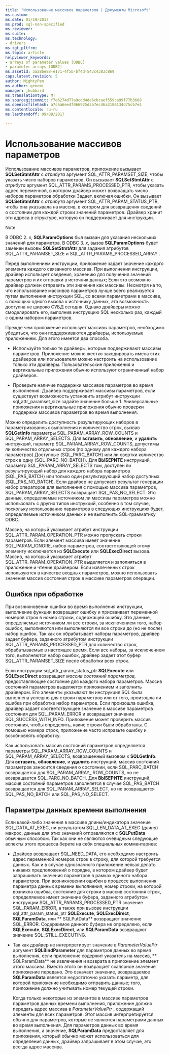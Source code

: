 ```yaml
---
title: "Использование массивов параметров | Документы Microsoft"
ms.custom: 
ms.date: 01/19/2017
ms.prod: sql-non-specified
ms.reviewer: 
ms.suite: 
ms.technology:
- drivers
ms.tgt_pltfrm: 
ms.topic: article
helpviewer_keywords:
- arrays of parameter values [ODBC]
- parameter arrays [ODBC]
ms.assetid: 5a28be88-e171-4f5b-bf4d-543c4383c869
caps.latest.revision: 5
author: MightyPen
ms.author: genemi
manager: jhubbard
ms.translationtype: MT
ms.sourcegitcommit: f7e6274d77a9cdd4de6cbcaef559ca99f77b3608
ms.openlocfilehash: a7c6a6ee4f066925d2a7ec46a2186134d75cb7e4
ms.contentlocale: ru-ru
ms.lasthandoff: 09/09/2017

---
```

# <a name="using-arrays-of-parameters"></a>Использование массивов параметров
Использование массивов параметров, приложение вызывает **SQLSetStmtAttr** с *атрибута* аргумент SQL_ATTR_PARAMSET_SIZE, чтобы указать число наборов параметров. Он вызывает **SQLSetStmtAttr** с *атрибута* аргумент SQL_ATTR_PARAMS_PROCESSED_PTR, чтобы указать адрес переменной, в котором драйвер может возвращать число наборов параметров обработки Задает, включая ошибки. Он вызывает **SQLSetStmtAttr** с *атрибута* аргумент SQL_ATTR_PARAM_STATUS_PTR, чтобы она указывала на массив, в котором для возвращения сведений о состоянии для каждой строки значений параметров. Драйвер хранит эти адреса в структуре, которую он поддерживает для инструкции.  
  
> [!NOTE]  
>  В ODBC 2. *x*, **SQLParamOptions** был вызван для указания нескольких значений для параметра. В ODBC 3. *x*, вызов **SQLParamOptions** будет заменен вызовы **SQLSetStmtAttr** для задания атрибутов SQL_ATTR_PARAMSET_SIZE и SQL_ATTR_PARAMS_PROCESSED_ARRAY .  
  
 Перед выполнением инструкции, приложение задает значение каждого элемента каждого связанного массива. При выполнении инструкции, драйвер использует сведения, хранению для получения значений параметров и их отправки в источник данных; Если это возможно драйвер должен отправить эти значения как массивы. Несмотря на то, что использование массивов параметров лучше всего реализуется путем выполнения инструкции SQL, со всеми параметрами в массиве, с помощью одного вызова к источнику данных, эта возможность доступна не широко СУБД сегодня. Однако драйверы можно смоделировать его, выполнив инструкцию SQL несколько раз, каждый с одним набором параметров.  
  
 Прежде чем приложение использует массивы параметров, необходимо убедиться, что они поддерживаются драйверы, используемые приложением. Для этого имеется два способа.  
  
-   Используйте только те драйверы, которые поддерживают массивы параметров. Приложение можно жестко закодировать имена этих драйверов или пользователя можно настроить на использование только эти драйверы. Пользовательские приложения и вертикальные приложения обычно используют ограниченный набор драйверов.  
  
-   Проверьте наличие поддержки массивов параметров во время выполнения. Драйвер поддерживает массивы параметров, если существует возможность установить атрибут инструкции sql_attr_paramset_size задайте значение больше 1. Универсальные приложения и вертикальные приложения обычно проверки поддержки массивов параметров во время выполнения.  
  
 Можно определить доступность результирующих наборов в параметризованных выполнения и количество строк, вызвав **SQLGetInfo** параметры SQL_PARAM_ARRAY_ROW_COUNTS и SQL_PARAM_ARRAY_SELECTS. Для **вставить**, **обновление**, и **удалить** инструкций, параметр SQL_PARAM_ARRAY_ROW_COUNTS, допустимы ли количество отдельных строк (по одному для каждого набора параметров) Доступные (SQL_PARC_BATCH) или ли свертки количество строк в одну (SQL_PARC_NO_BATCH). Для **ВЫБЕРИТЕ** инструкций, параметр SQL_PARAM_ARRAY_SELECTS том, доступен ли результирующий набор для каждого набора параметров (SQL_PAS_BATCH) или только один результирующий набор доступных (SQL_PAS_NO_BATCH). Если драйвер не допускает результат генерации набор операторов для выполнения с помощью массива параметров, SQL_PARAM_ARRAY_SELECTS возвращает SQL_PAS_NO_SELECT. Это данные, определяемые источником ли массивы параметров можно использовать с других типов инструкций, особенно в том случае, поскольку использование параметров в следующих инструкциях будет, определяемые источником данных и не выполнить SQL-грамматику ODBC.  
  
 Массив, на который указывает атрибут инструкции SQL_ATTR_PARAM_OPERATION_PTR можно пропускать строки параметров. Если элемент массива имеет значение SQL_PARAM_IGNORE, набор параметров, соответствующей этому элементу исключается из **SQLExecute** или **SQLExecDirect** вызова. Массив, на который указывает атрибут SQL_ATTR_PARAM_OPERATION_PTR выделяется и заполняться в приложение и чтение драйвером. Если извлеченных строк используются в качестве входных параметров, можно использовать значения массив состояния строк в массиве параметров операции.  
  
## <a name="error-processing"></a>Ошибка при обработке  
 При возникновении ошибки во время выполнения инструкции, выполнение функции возвращает ошибку и присваивает переменной номеров строк в номер строки, содержащей ошибку. Это данные, определяемые источником ли все строки, за исключением того, набор ошибок, выполняются или выполняются ли все строки до (но не после) набор ошибок. Так как он обрабатывает наборы параметров, драйвер задает буфера, заданного атрибутом инструкции SQL_ATTR_PARAMS_PROCESSED_PTR для количество строк, обрабатываемых в настоящее время. Если все наборы, за исключением того, выполняются набор ошибок, драйвер задает этот буфер SQL_ATTR_PARAMSET_SIZE после обработки всех строк.  
  
 Если инструкции sql_attr_param_status_ptr **SQLExecute** или **SQLExecDirect** возвращает *массив состояний параметров,* предоставляющее состояние для каждого набора параметров. Массив состояний параметров выделяется приложением и заполнить драйвером. Его элементы указывают ли инструкция SQL была выполнена успешно для строки параметров или от того, произошла ли ошибка при обработке набор параметров. Если произошла ошибка, драйвер задает соответствующее значение в массиве параметров состояния для SQL_PARAM_ERROR и возвращает значение SQL_SUCCESS_WITH_INFO. Приложение может проверить массив состояния, чтобы определить, какие строки были обработаны. С помощью номера строк, приложение часто исправьте ошибку и возобновлять обработку.  
  
 Как использовать массив состояний параметров определяется параметры SQL_PARAM_ARRAY_ROW_COUNTS и SQL_PARAM_ARRAY_SELECTS, возвращенный вызовом к **SQLGetInfo**. Для **вставить**, **обновление**, и **удалить** инструкций, массив состояний параметров заносится сведения о состоянии, если SQL_PARC_BATCH возвращается для SQL_PARAM_ARRAY_ ROW_COUNTS, но не возвращается SQL_PARC_NO_BATCH. Для **ВЫБЕРИТЕ** инструкций, массив состояний параметров заполняется в случае SQL_PAS_BATCH возвращается для SQL_PARAM_ARRAY_SELECT, но не возвращается SQL_PAS_NO_BATCH или SQL_PAS_NO_SELECT.  
  
## <a name="data-at-execution-parameters"></a>Параметры данных времени выполнения  
 Если какой-либо значения в массиве длины/индикатора значение SQL_DATA_AT_EXEC, ни результатом SQL_LEN_DATA_AT_EXEC (*длина*) макрос, данные для этих значений отправляются с **SQLPutData** обычным способом. Так как они не являются очевидным следующие аспекты этого процесса берете на себя специальных комментариев:  
  
-   Драйвер возвращает SQL_NEED_DATA, его необходимо настроить адрес переменной номеров строк в строку, для которой требуется данных. Как и в случае однозначного приложение нельзя делать никаких предположений о порядке, в котором драйвер будет запрашивать значения параметров в рамках единого набора параметров. При возникновении ошибки в процессе выполнения параметра данных времени выполнения, номер строки, на которой возникла ошибка, состояние для строки в массив состояния строк, определяемое имеет значение буфера, заданного атрибутом инструкции SQL_ATTR_PARAMS_PROCESSED_PTR значение SQL_PARAM_ERROR, а также при вызове инструкции sql_attr_param_status_ptr **SQLExecute**, **SQLExecDirect**, **SQLParamData**, или ** SQLPutData** возвращает значение SQL_ERROR. Содержимое данного буфера не определено, если **SQLExecute**, **SQLExecDirect**, или **SQLParamData** возвращают значение SQL_STILL_EXECUTING.  
  
-   Так как драйвер не интерпретирует значение в *ParameterValuePtr* аргумент **SQLBindParameter** для параметров данных во время выполнения, если приложение содержит указатель на массив, ** SQLParamData** не извлечения и возврата в приложение элемент этого массива. Вместо этого он возвращает скалярное значение приложение передано. Это означает значение, возвращаемое **SQLParamData** является недостаточно указать параметр, для которой приложение необходимо отправить данные; того, приложение должно учитывать номер текущей строки.  
  
     Когда только некоторые из элементов в массиве параметров параметров данных времени выполнения, приложение должно передать адрес массива в *ParameterValuePtr* , содержащий элементы для всех параметров. Этот массив интерпретируется обычно для параметров, которые не являются параметрами данных во время выполнения. Для параметров данных во время выполнения, а значение, **SQLParamData** предоставляет для приложения, который обычно может использоваться для определения данных, драйвер запрашивает в этом случае, это всегда адрес массива.
